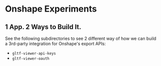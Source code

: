 # Onshape Experiments

## 1 App. 2 Ways to Build It.

See the following subdirectories to see 2 different way of how we can build a 3rd-party integration for Onshape's export APIs:

- `gltf-viewer-api-keys`
- `gltf-viewer-oauth`

